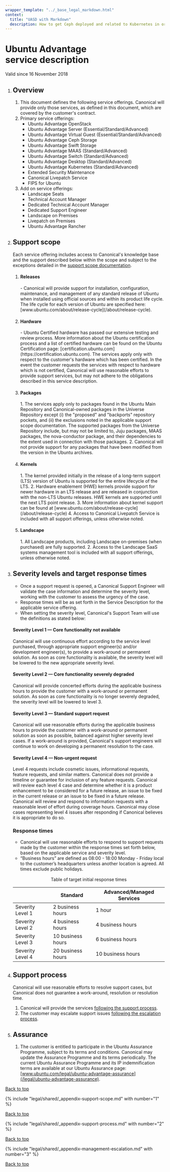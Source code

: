 ```yaml
---
wrapper_template: "../_base_legal_markdown.html"
context:
  title: "UASD with Markdown"
  description: How to get Ceph deployed and related to Kubernetes in order to have a default storage class. This allows for easy storage allocation.
---
```


# Ubuntu Advantage service description

Valid since 16 November 2018

1.  <h2 id="uasd-overview">Overview</h2>

    1.  This document defines the following service offerings. Canonical will provide only those services, as defined in this document, which are covered by the customer's contract.
    2.  Primary service offerings:
        - Ubuntu Advantage OpenStack
        - Ubuntu Advantage Server (Essential/Standard/Advanced)
        - Ubuntu Advantage Virtual Guest (Essential/Standard/Advanced)
        - Ubuntu Advantage Ceph Storage
        - Ubuntu Advantage Swift Storage
        - Ubuntu Advantage MAAS (Standard/Advanced)
        - Ubuntu Advantage Switch (Standard/Advanced)
        - Ubuntu Advantage Desktop (Standard/Advanced)
        - Ubuntu Advantage Kubernetes (Standard/Advanced)
        - Extended Security Maintenance
        - Canonical Livepatch Service
        - FIPS for Ubuntu
    3.  Add on service offerings:
        - Landscape Seats
        - Technical Account Manager
        - Dedicated Technical Account Manager
        - Dedicated Support Engineer
        - Landscape on Premises
        - Livepatch on Premises
        - Ubuntu Advantage Rancher

2.  <h2 id="uasd-support-scope">Support scope</h2>

    Each service offering includes access to Canonical's knowledge base and the support described below within the scope and subject to the exceptions detailed in the [support scope documentation](#appendix-support-scope).

    1.  <h4 id="uasd-support-scope-releases">Releases</h4>
        - Canonical will provide support for installation, configuration, maintenance, and management of any standard release of Ubuntu when installed using official sources and within its product life cycle. The life cycle for each version of Ubuntu are specified here: [www.ubuntu.com/about/release-cycle](/about/release-cycle).
    2.  <h4 id="uasd-support-scope-hardware">Hardware</h4>
        - Ubuntu Certified hardware has passed our extensive testing and review process. More information about the Ubuntu certification process and a list of certified hardware can be found on the Ubuntu Certification page: [certification.ubuntu.com](https://certification.ubuntu.com). The services apply only with respect to the customer's hardware which has been certified. In the event the customer requests the services with respect to hardware which is not certified, Canonical will use reasonable efforts to provide support services, but may not adhere to the obligations described in this service description.
    3.  <h4 id="uasd-support-scope-packages">Packages</h4>
        1.  The services apply only to packages found in the Ubuntu Main Repository and Canonical-owned packages in the Universe Repository except (i) the "proposed" and "backports" repository pockets, and (ii) the exclusions noted in the applicable support scope documentation.  
            The supported packages from the Universe Repository include, but may not be limited to, Juju packages, MAAS packages, the nova-conductor package, and their dependencies to the extent used in connection with those packages.
        2.  Canonical will not provide support for any packages that have been modified from the version in the Ubuntu archives.
    4.  <h4 id="uasd-support-scope-kernels">Kernels</h4>
        1.  The kernel provided initially in the release of a long-term support (LTS) version of Ubuntu is supported for the entire lifecycle of the LTS.
        2.  Hardware enablement (HWE) kernels provide support for newer hardware in an LTS release and are released in conjunction with the non-LTS Ubuntu releases. HWE kernels are supported until the next LTS point release.
        3.  More information about kernel support can be found at [www.ubuntu.com/about/release-cycle](/about/release-cycle)
        4.  Access to Canonical Livepatch Service is included with all support offerings, unless otherwise noted.
    5.  <h4 id="uasd-support-scope-landscape">Landscape</h4>
        1.  All Landscape products, including Landscape on-premises (when purchased) are fully supported.
        2.  Access to the Landscape SaaS systems management tool is included with all support offerings, unless otherwise noted.

3.  <h2 id="uasd-severity-levels">Severity levels and target response times</h2>

    - Once a support request is opened, a Canonical Support Engineer will validate the case information and determine the severity level, working with the customer to assess the urgency of the case.
    - Response times will be as set forth in the Service Description for the applicable service offering.
    - When setting the severity level, Canonical's Support Team will use the definitions as stated below:

    <h4>Severity Level 1 — Core functionality not available</h4>

    Canonical will use continuous effort according to the service level purchased, through appropriate support engineer(s) and/or development engineer(s), to provide a work-around or permanent solution. As soon as core functionality is available, the severity level will be lowered to the new appropriate severity level.

    <h4>Severity Level 2 — Core functionality severely degraded</h4>

    Canonical will provide concerted efforts during the applicable business hours to provide the customer with a work-around or permanent solution. As soon as core functionality is no longer severely degraded, the severity level will be lowered to level 3.

    <h4>Severity Level 3 — Standard support request</h4>

    Canonical will use reasonable efforts during the applicable business hours to provide the customer with a work-around or permanent solution as soon as possible, balanced against higher severity level cases. If a work-around is provided, Canonical's support engineers will continue to work on developing a permanent resolution to the case.

    <h4>Severity Level 4 — Non-urgent request</h4>

    Level 4 requests include cosmetic issues, informational requests, feature requests, and similar matters. Canonical does not provide a timeline or guarantee for inclusion of any feature requests. Canonical will review each level 4 case and determine whether it is a product enhancement to be considered for a future release, an issue to be fixed in the current release or an issue to be fixed in a future release. Canonical will review and respond to information requests with a reasonable level of effort during coverage hours. Canonical may close cases representing level 4 issues after responding if Canonical believes it is appropriate to do so.

    <h3>Response times</h3>

    - Canonical will use reasonable efforts to respond to support requests made by the customer within the response times set forth below, based on the applicable service and severity level.
    - “Business hours” are defined as 08:00 - 18:00 Monday - Friday local to the customer’s headquarters unless another location is agreed. All times exclude public holidays.

    <p style="text-align: center; margin: 1rem 0;">Table of target initial response times</p>

    |                  | Standard          | Advanced/Managed Services |
    | ---------------- | ----------------- | ------------------------- |
    | Severity Level 1 | 2 business hours  | 1 hour                    |
    | Severity Level 2 | 4 business hours  | 4 business hours          |
    | Severity Level 3 | 10 business hours | 6 business hours          |
    | Severity Level 4 | 20 business hours | 10 business hours         |

4.  <h2 id="uasd-support-process">Support process</h2>

    Canonical will use reasonable efforts to resolve support cases, but Canonical does not guarantee a work-around, resolution or resolution time.

    1.  Canonical will provide the services [following the support process](#appendix-support-process).
    2.  The customer may escalate support issues [following the escalation process](#appendix-management-escalation).

5.  <h2 id="uasd-assurance">Assurance</h2>

    1.  The customer is entitled to participate in the Ubuntu Assurance Programme, subject to its terms and conditions. Canonical may update the Assurance Programme and its terms periodically. The current Ubuntu Assurance Programme and its IP indemnification terms are available at our Ubuntu Assurance page: [www.ubuntu.com/legal/ubuntu-advantage-assurance](/legal/ubuntu-advantage-assurance).

<div class="p-top"><a href="#" class="p-top__link">Back to top</a></div>

{% include "legal/shared/_appendix-support-scope.md" with number="1" %}

<div class="p-top"><a href="#" class="p-top__link">Back to top</a></div>

{% include "legal/shared/_appendix-support-process.md" with number="2" %}

<div class="p-top"><a href="#" class="p-top__link">Back to top</a></div>

{% include "legal/shared/_appendix-management-escalation.md" with number="3" %}

<div class="p-top"><a href="#" class="p-top__link">Back to top</a></div>
